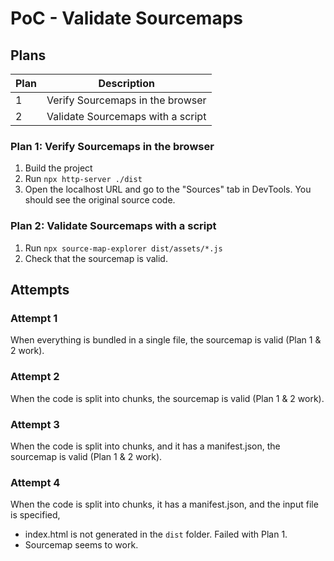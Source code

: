 # PoC - Validate Sourcemaps

## Plans

| Plan | Description |
| --- | --- |
| 1 | Verify Sourcemaps in the browser |
| 2 | Validate Sourcemaps with a script |

### Plan 1: Verify Sourcemaps in the browser

1. Build the project
2. Run `npx http-server ./dist`
3. Open the localhost URL and go to the "Sources" tab in DevTools. You should see the original source code.

### Plan 2: Validate Sourcemaps with a script

1. Run `npx source-map-explorer dist/assets/*.js`
2. Check that the sourcemap is valid.

## Attempts

### Attempt 1

When everything is bundled in a single file, the sourcemap is valid (Plan 1 & 2 work).

### Attempt 2

When the code is split into chunks, the sourcemap is valid (Plan 1 & 2 work).

### Attempt 3

When the code is split into chunks, and it has a manifest.json, the sourcemap is valid (Plan 1 & 2 work).

### Attempt 4

When the code is split into chunks, it has a manifest.json, and the input file is specified,

- index.html is not generated in the `dist` folder. Failed with Plan 1.
- Sourcemap seems to work.
